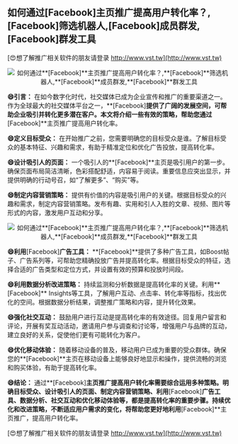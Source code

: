 ## **如何通过**[Facebook]**主页推广提高用户转化率？,**[Facebook]**筛选机器人,**[Facebook]**成员群发,**[Facebook]**群发工具**

[😍想了解推广相关软件的朋友请登录 http://www.vst.tw](http://www.vst.tw)

 <center><img src="https://vst.tw/MP4/tuiguang/png/0.png" alt="如何通过**[Facebook]**主页推广提高用户转化率？,**[Facebook]**筛选机器人,**[Facebook]**成员群发,**[Facebook]**群发工具"></center>

**😄引言：**
在如今数字化时代，社交媒体已成为企业宣传和推广的重要渠道之一。作为全球最大的社交媒体平台之一，**[Facebook]**提供了广阔的发展空间，可帮助企业吸引并转化更多潜在客户。本文将介绍一些有效的策略，帮助您通过**[Facebook]**主页推广提高用户转化率。

**😄定义目标受众：**
在开始推广之前，您需要明确您的目标受众是谁。了解目标受众的基本特征、兴趣和需求，有助于精准定位和优化广告投放，提高转化率。

**😄设计吸引人的页面：**
一个吸引人的**[Facebook]**主页是吸引用户的第一步。确保页面布局简洁清晰，色彩搭配舒适，内容易于阅读。重要信息应突出显示，并提供明确的行动号召，如“了解更多”、“购买”等。

**😄制定内容营销策略：**
提供有价值的内容是吸引用户的关键。根据目标受众的兴趣和需求，制定内容营销策略。发布有趣、实用和引人入胜的文章、视频、图片等形式的内容，激发用户互动和分享。

 <center><img src="https://vst.tw/MP4/tuiguang/png/5.png" alt="如何通过**[Facebook]**主页推广提高用户转化率？,**[Facebook]**筛选机器人,**[Facebook]**成员群发,**[Facebook]**群发工具"></center>

**😄利用**[Facebook]**广告工具：**
**[Facebook]**提供了多种广告工具，如Boost帖子、广告系列等，可帮助您精确投放广告并提高转化率。根据目标受众的特征，选择合适的广告类型和定位方式，并设置有效的预算和投放时间段。

**😄利用数据分析改进策略：**
持续监测和分析数据是提高转化率的关键。利用**[Facebook]** Insights等工具，了解用户互动、点击率、转化率等指标，找出优化的空间。根据数据分析结果，调整推广策略和内容，提升转化效果。

**😄强化社交互动：**
鼓励用户进行互动是提高转化率的有效途径。回复用户留言和评论，开展有奖互动活动，邀请用户参与调查和讨论等，增强用户与品牌的互动，建立良好的关系，促使他们更有可能转化为客户。

**😄优化移动体验：**
随着移动设备的普及，移动用户已成为重要的受众群体。确保您的**[Facebook]**主页在移动设备上能够良好地显示和操作，提供流畅的浏览和购买体验，有助于提高转化率。

**😄结论：**
通过**[Facebook]**主页推广提高用户转化率需要综合运用多种策略。明确目标受众、设计吸引人的页面、制定内容营销策略、利用**[Facebook]**广告工具、数据分析、社交互动和优化移动体验等，都是提高转化率的重要步骤。持续优化和改进策略，不断适应用户需求的变化，将帮助您更好地利用**[Facebook]**主页推广，提高用户转化率。

[😍想了解推广相关软件的朋友请登录 http://www.vst.tw](http://www.vst.tw)



